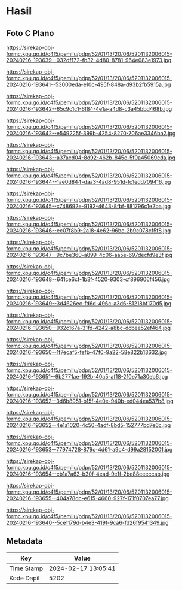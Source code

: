 # Hasil

## Foto C Plano

https://sirekap-obj-formc.kpu.go.id/c4f5/pemilu/pdpr/52/01/13/20/06/5201132006015-20240216-193639--032df172-fb32-4d80-8781-964e083e1973.jpg

https://sirekap-obj-formc.kpu.go.id/c4f5/pemilu/pdpr/52/01/13/20/06/5201132006015-20240216-193641--53000eda-e10c-495f-848a-d93b2fb5915a.jpg

https://sirekap-obj-formc.kpu.go.id/c4f5/pemilu/pdpr/52/01/13/20/06/5201132006015-20240216-193642--65c9c1c1-6f84-4e1a-a4d8-c3a45bbd468b.jpg

https://sirekap-obj-formc.kpu.go.id/c4f5/pemilu/pdpr/52/01/13/20/06/5201132006015-20240216-193642--e549225f-399b-4254-8270-706ae3346ba2.jpg

https://sirekap-obj-formc.kpu.go.id/c4f5/pemilu/pdpr/52/01/13/20/06/5201132006015-20240216-193643--a37acd04-8d92-462b-845e-5f0a45069eda.jpg

https://sirekap-obj-formc.kpu.go.id/c4f5/pemilu/pdpr/52/01/13/20/06/5201132006015-20240216-193644--1ae0d844-daa3-4ad8-951d-fc1edd709416.jpg

https://sirekap-obj-formc.kpu.go.id/c4f5/pemilu/pdpr/52/01/13/20/06/5201132006015-20240216-193645--c748692e-9192-4643-8fbf-881796c1e2ba.jpg

https://sirekap-obj-formc.kpu.go.id/c4f5/pemilu/pdpr/52/01/13/20/06/5201132006015-20240216-193646--ec07f8b9-2a18-4e62-96be-2b9c078cf5f8.jpg

https://sirekap-obj-formc.kpu.go.id/c4f5/pemilu/pdpr/52/01/13/20/06/5201132006015-20240216-193647--9c7be360-a899-4c06-aa5e-697decfd9e3f.jpg

https://sirekap-obj-formc.kpu.go.id/c4f5/pemilu/pdpr/52/01/13/20/06/5201132006015-20240216-193648--641ce6cf-1b3f-4520-9303-cf896906f456.jpg

https://sirekap-obj-formc.kpu.go.id/c4f5/pemilu/pdpr/52/01/13/20/06/5201132006015-20240216-193649--3d4626ec-fd6d-496c-a3d6-81218bf170d5.jpg

https://sirekap-obj-formc.kpu.go.id/c4f5/pemilu/pdpr/52/01/13/20/06/5201132006015-20240216-193650--932c167a-31fd-4242-a8bc-dcbee52ef464.jpg

https://sirekap-obj-formc.kpu.go.id/c4f5/pemilu/pdpr/52/01/13/20/06/5201132006015-20240216-193650--1f7ecaf5-fefb-47f0-9a22-58e822b13632.jpg

https://sirekap-obj-formc.kpu.go.id/c4f5/pemilu/pdpr/52/01/13/20/06/5201132006015-20240216-193651--9b2771ae-192b-40a5-af18-210e71a30eb6.jpg

https://sirekap-obj-formc.kpu.go.id/c4f5/pemilu/pdpr/52/01/13/20/06/5201132006015-20240216-193652--3d6b8951-b15f-4e0e-940b-ed044ea537b8.jpg

https://sirekap-obj-formc.kpu.go.id/c4f5/pemilu/pdpr/52/01/13/20/06/5201132006015-20240216-193652--4e1a1020-4c50-4adf-8bd5-152777bd7e6c.jpg

https://sirekap-obj-formc.kpu.go.id/c4f5/pemilu/pdpr/52/01/13/20/06/5201132006015-20240216-193653--77974728-879c-4d61-a9c4-d99a28152001.jpg

https://sirekap-obj-formc.kpu.go.id/c4f5/pemilu/pdpr/52/01/13/20/06/5201132006015-20240216-193654--cb1a7a63-b30f-4ead-9e1f-2be88eeeccab.jpg

https://sirekap-obj-formc.kpu.go.id/c4f5/pemilu/pdpr/52/01/13/20/06/5201132006015-20240216-193655--404a78dc-e615-4660-927f-171f0707ea77.jpg

https://sirekap-obj-formc.kpu.go.id/c4f5/pemilu/pdpr/52/01/13/20/06/5201132006015-20240216-193640--5ce1179d-b4e3-419f-9ca6-fd26f9541349.jpg


## Metadata

| Key        | Value               |
| ---------- | ------------------- |
| Time Stamp | 2024-02-17 13:05:41 |
| Kode Dapil | 5202                |



